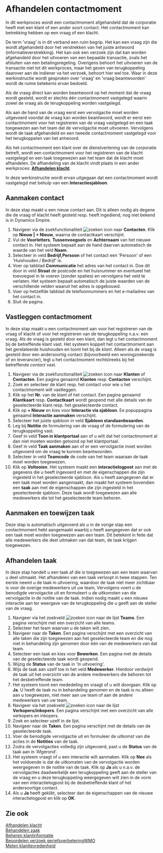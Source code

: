# Afhandelen contactmoment

In dit werkproces wordt een contactmoment afgehandeld dat de corporatie heeft met een klant of een ander soort contact. Het contactmoment kan betrekking hebben op een vraag of een klacht.

De term 'vraag' is in dit verband een ruim begrip. Het kan een vraag zijn die wordt afgehandeld door het verstrekken van het juiste antwoord (informatieverstrekking). Het kan ook een verzoek zijn dat kan worden afgehandeld door het uitvoeren van een bepaalde transactie, zoals het afsluiten van een betalingsregeling. Overigens behoort het uitvoeren van de transactie niet tot dit werkproces, maar het geven van terugkoppeling daarover aan de indiener va het verzoek, behoort hier wel toe. Waar in deze werkinstructie wordt gesproken over 'vraag' en 'vraag beantwoorden' wordt de ruime betekenis ervan bedoeld.

Als de vraag direct kan worden beantwoord op het moment dat de vraag wordt gesteld, wordt er slechts één contactmoment vastgelegd waarin zowel de vraag als de terugkoppeling worden vastgelegd.

Als aan de hand van de vraag eerst een vervolgactie moet worden uitgevoerd voordat de vraag kan worden beantwoord, wordt er eerst een contactmoment voor het registreren van de vraag vastgelegd en een taak toegewezen aan het team dat de vervolgactie moet uitvoeren. Vervolgens wordt de taak afgehandeld en een tweede contactmoment vastgelegd voor het terugkoppelen van het antwoord.

Als het contactmoment een klant over de dienstverlening van de corporatie betreft, wordt een contactmoment voor het registreren van de klacht vastgelegd en een taak toegewezen aan het team dat de klacht moet afhandelen. De afhandeling van de klacht vindt plaats in een ander werkproces: **[Afhandelen klacht](../afhandelen-klacht/)**.

In deze werkinstructie wordt ervan uitgegaan dat een contactmoment wordt vastgelegd met behulp van een **Interactiesjabloon**.

## Aanmaken contact

In deze stap maakt u een nieuw contact aan. Dit is alleen nodig als degene die de vraag of klacht heeft gesteld resp. heeft ingediend, nog niet bekend is in Dynamics Empire.

1. Navigeer via de zoekfunctionaliteit ![zoeken icon](/assets/images/zoeken.png "zoeken icon") naar **Contacten**. Klik op **Nieuw | + Nieuw**, waarna de contactkaart verschijnt.
2. Vul de **Voorletters**, **Tussenvoegsels** en **Achternaam** van het nieuwe contact in. Het systeem bepaalt aan de hand daarvan automatisch de waarde van het veld **Naam**.
3. Selecteer in veld **Bedrijf,Persoon** of het contact een 'Persoon' of een 'Huishouden / Bedrijf' is.
4. Voer op tabblad **Communicatie** het adres van het contact in. Doe dit door in veld **Straat** de postcode en het huisnummer en eventueel het toevoegsel in te voeren (zonder spaties) en vervolgens het veld te verlaten. Het systeem bepaalt automatisch de juiste waarden van de verschillende velden waaruit het adres is opgebouwd.
5. Voer op hetzelfde tabblad de telefoonnummers en het e-mailadres van het contact in.
6. Sluit de pagina.

## Vastleggen contactmoment

In deze stap maakt u een contactmoment aan voor het registreren van de vraag of klacht of voor het registreren van de terugkoppeling n.a.v. een vraag. Als de vraag is gesteld door een klant, dan legt u het contactmoment bij de betreffende klant vast. Het systeem koppelt het contactmoment aan het gerelateerde huishouden en toont het bij de *klant*. Alleen als de vraag is gesteld door een andersoortig contact (bijvoorbeeld een woningzoekende of en leverancier), legt u het contactmoment rechtstreeks bij het betreffende *contact* vast.

1. Navigeer via de zoekfunctionaliteit ![zoeken icon](/assets/images/zoeken.png "zoeken icon") naar **Klanten** of **Contacten**. Een pagina genaamd **Klanten** resp. **Contacten** verschijnt.
2. Zoek en selecteer de klant resp. het contact voor wie u het contactmoment wilt vastleggen.
3. Klik op het **Nr.** van de klant of het contact. Een pagina genaamd **Klantkaart** resp. **Contactkaart** wordt geopend met alle details van de geselecteerde klant resp. het geselecteerde contact.
4. Klik op **+ Nieuw** en kies voor **Interactie via sjabloon**. Ee popuppagina genaamd **Interactie aanmaken** verschijnt.
5. Selecteer het juiste sjabloon in veld **Sjabloon standaardwaarden**.
6. Leg bij **Notitie** de formulering van de vraag of de formulering van de terugkoppeling vast.
7. Geef in veld **Toon in klantportaal** aan of u wilt dat het contactmoment al dan niet moeten worden getoond op het klantportaal.
8. Geef in veld **Taak aanmaken** aan of er een vervolgactie moet worden uitgevoerd om de vraag te kunnen beantwoorden.
9. Selecteer in veld **Teamcode** de code van het team waaraan de taak moet worden toegewezen.
10. Klik op **Voltooien**. Het systeem maakt een **interactielogpost** aan met de gegevens die u heeft ingevoerd en met de eigenschappen die zijn ingesteld in het geselecteerde sjabloon. Als u heeft aangegeven dat er een taak moet worden aangemaakt, dan maakt het systeem bovendien een **taak** aan met de eigenschappen die zijn ingesteld in het geselecteerde sjabloon. Deze taak wordt toegewezen aan alle medewerkers die tot het geselecteerde team behoren.

## Aanmaken en toewijzen taak

Deze stap is automatisch uitgevoerd als u in de vorige stap een contactmoment hebt aangemaakt waarbij u heeft aangegeven dat er ook een taak moet worden toegewezen aan een team. Dit betekent in feite dat alle medewerkers die deel uitmaken van dat team, de taak krijgen toegewezen.

## Afhandelen taak

In deze stap handelt u een taak af die is toegewezen aan een team waarvan u deel uitmaakt. Het afhandelen van een taak verloopt in twee stappen. Ten eerste neemt u de taak in uitvoering, waardoor de taak niet meer zichtbaar is voor de overige medewerkers uit uw team, Vervolgens voert u de benodigde vervolgactie uit en formuleert u de uitkomsten van die vervolgactie in de notitie van de taak. Indien nodig maakt u een nieuwe interactie aan ter weergave van de terugkoppeling die u geeft aan de steller van de vraag.

1. Navigeer via het zoekveld ![zoeken icon](/assets/images/zoeken.png "zoeken icon") naar de lijst **Teams**. Een pagina verschijnt met een overzicht van alle teams.
2. Selecteer het team waarvan u de taken wilt zien.
3. Navigeer naar de **Taken**. Een pagina verschijnt met een overzicht van alle taken die zijn toegewezen aan het geselecteerde team en die nog niet in behandeling zijn genomen door één van de medewerkers van dat team.
4. Selecteer een taak en kies voor **Bewerken**. Een pagina met de details van de geselecteerde taak wordt geopend.
5. Wijzig de **Status** van de taak in 'In uitvoering'.
6. Wijs de taak aan uzelf toe in het veld **Medewerker**. Hierdoor verdwijnt de taak uit het overzicht van de andere medewerkers die behoren tot het desbetreffende team.
7. Het systeem toont een mededeling en vraagt of u wilt doorgaan. Klik op **Ja**. U heeft de taak nu in behandeling genomen en de taak is nu alleen aan u toegewezen, niet meer aan uw team of aan de andere medewerkers van uw team.
8. Navigeer via het zoekveld ![zoeken icon](/assets/images/zoeken.png "zoeken icon") naar de lijst **Verkopers/inkopers**. Een pagina verschijnt met een overzicht van alle verkopers en inkopers.
9. Zoek en selecteer uzelf in de lijst.
10. Navigeer naar de **Taken**. Een pagina verschijnt met de details van de geselecteerde taak.  
11. Voer de benodigde vervolgactie uit en formuleer de uitkomst van die acties in de **Notities** van de taak.
12. Zodra de vervolgacties volledig zijn uitgevoerd, past u de **Status** van de taak aan in 'Afgerond'.
13. Het systeem vraagt of u een interactie wilt aanmaken. Klik op **Nee** als het voldoende is dat de uitkomsten van de vervolgactie worden weergegeven in de notitie van de taak. Klik op **Ja** als u n.a.v. de vervolgacties daadwerkelijk een terugkoppeling geeft aan de steller van de vraag en u deze terugkoppeling weergegeven wilt zien in de vorm van een interactielogpost bij de desbetreffende klant of het andersoortige contact.
14. Als u **Ja** heeft geklikt, selecteer dan de eigenschappen van de nieuwe interactielogpost en klik op **OK**.

## Zie ook

[Afhandelen klacht](../afhandelen-klacht/)  
[Behandelen zaak](../behandelen-zaak/)  
[Beheren klantinformatie](../beheren-klantinformatie/)  
[Beoordelen verzoek geriefsverbeteringWMO](../beoordelen-verzoek-geriefsverbeteringWMO/)  
[Meten klanttevredenheid](../meten-klanttevredenheid/)
